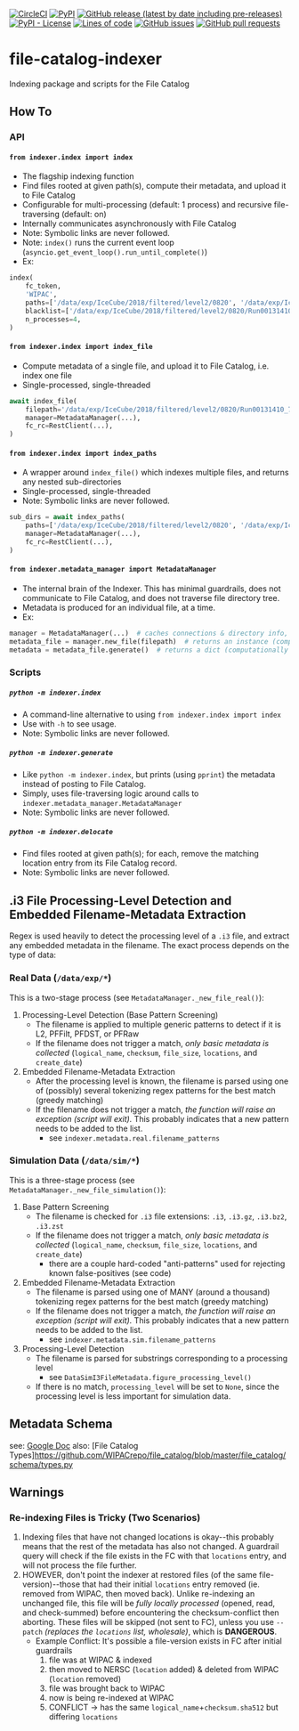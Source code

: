 <!--- Top of README Badges (automated) --->
[![CircleCI](https://img.shields.io/circleci/build/github/WIPACrepo/file-catalog-indexer)](https://app.circleci.com/pipelines/github/WIPACrepo/file-catalog-indexer?branch=master&filter=all) [![PyPI](https://img.shields.io/pypi/v/wipac-file-catalog-indexer)](https://pypi.org/project/wipac-file-catalog-indexer/) [![GitHub release (latest by date including pre-releases)](https://img.shields.io/github/v/release/WIPACrepo/file-catalog-indexer?include_prereleases)](https://github.com/WIPACrepo/file-catalog-indexer/) [![PyPI - License](https://img.shields.io/pypi/l/wipac-file-catalog-indexer)](https://github.com/WIPACrepo/file-catalog-indexer/blob/master/LICENSE) [![Lines of code](https://img.shields.io/tokei/lines/github/WIPACrepo/file-catalog-indexer)](https://github.com/WIPACrepo/file-catalog-indexer/) [![GitHub issues](https://img.shields.io/github/issues/WIPACrepo/file-catalog-indexer)](https://github.com/WIPACrepo/file-catalog-indexer/issues?q=is%3Aissue+sort%3Aupdated-desc+is%3Aopen) [![GitHub pull requests](https://img.shields.io/github/issues-pr/WIPACrepo/file-catalog-indexer)](https://github.com/WIPACrepo/file-catalog-indexer/pulls?q=is%3Apr+sort%3Aupdated-desc+is%3Aopen) 
<!--- End of README Badges (automated) --->
# file-catalog-indexer
Indexing package and scripts for the File Catalog

## How To

### API
#### `from indexer.index import index`
- The flagship indexing function
- Find files rooted at given path(s), compute their metadata, and upload it to File Catalog
- Configurable for multi-processing (default: 1 process) and recursive file-traversing (default: on)
- Internally communicates asynchronously with File Catalog
- Note: Symbolic links are never followed.
- Note: `index()` runs the current event loop (`asyncio.get_event_loop().run_until_complete()`)
- Ex:
```python
index(
    fc_token,
    'WIPAC',
    paths=['/data/exp/IceCube/2018/filtered/level2/0820', '/data/exp/IceCube/2018/filtered/level2/0825'],
    blacklist=['/data/exp/IceCube/2018/filtered/level2/0820/Run00131410_74'],
    n_processes=4,
)
 ```

#### `from indexer.index import index_file`
- Compute metadata of a single file, and upload it to File Catalog, i.e. index one file
- Single-processed, single-threaded
```python
await index_file(
    filepath='/data/exp/IceCube/2018/filtered/level2/0820/Run00131410_74/Level2_IC86.2018_data_Run00131410_Subrun00000000_00000172.i3.zst',
    manager=MetadataManager(...),
    fc_rc=RestClient(...),
)
```

#### `from indexer.index import index_paths`
- A wrapper around `index_file()` which indexes multiple files, and returns any nested sub-directories
- Single-processed, single-threaded
- Note: Symbolic links are never followed.
```python
sub_dirs = await index_paths(
    paths=['/data/exp/IceCube/2018/filtered/level2/0820', '/data/exp/IceCube/2018/filtered/level2/0825'],
    manager=MetadataManager(...),
    fc_rc=RestClient(...),
)
```

#### `from indexer.metadata_manager import MetadataManager`
- The internal brain of the Indexer. This has minimal guardrails, does not communicate to File Catalog, and does not traverse file directory tree.
- Metadata is produced for an individual file, at a time.
- Ex:
```python
manager = MetadataManager(...)  # caches connections & directory info, manages metadata collection
metadata_file = manager.new_file(filepath)  # returns an instance (computationally light)
metadata = metadata_file.generate()  # returns a dict (computationally intense)
 ```

### Scripts
##### `python -m indexer.index`
- A command-line alternative to using `from indexer.index import index`
- Use with `-h` to see usage.
- Note: Symbolic links are never followed.

##### `python -m indexer.generate`
- Like `python -m indexer.index`, but prints (using `pprint`) the metadata instead of posting to File Catalog.
- Simply, uses file-traversing logic around calls to `indexer.metadata_manager.MetadataManager`
- Note: Symbolic links are never followed.

##### `python -m indexer.delocate`
- Find files rooted at given path(s); for each, remove the matching location entry from its File Catalog record.
- Note: Symbolic links are never followed.

## .i3 File Processing-Level Detection and Embedded Filename-Metadata Extraction
Regex is used heavily to detect the processing level of a `.i3` file, and extract any embedded metadata in the filename. The exact process depends on the type of data:

### Real Data (`/data/exp/*`)
This is a two-stage process (see `MetadataManager._new_file_real()`):
1. Processing-Level Detection (Base Pattern Screening)
	- The filename is applied to multiple generic patterns to detect if it is L2, PFFilt, PFDST, or PFRaw
	- If the filename does not trigger a match, *only basic metadata is collected* (`logical_name`, `checksum`, `file_size`, `locations`, and `create_date`)
2. Embedded Filename-Metadata Extraction
	- After the processing level is known, the filename is parsed using one of (possibly) several tokenizing regex patterns for the best match (greedy matching)
	- If the filename does not trigger a match, *the function will raise an exception (script will exit).* This probably indicates that a new pattern needs to be added to the list.
		+ see `indexer.metadata.real.filename_patterns`

### Simulation Data (`/data/sim/*`)
This is a three-stage process (see `MetadataManager._new_file_simulation()`):
1. Base Pattern Screening
	- The filename is checked for `.i3` file extensions: `.i3`, `.i3.gz`, `.i3.bz2`, `.i3.zst`
	- If the filename does not trigger a match, *only basic metadata is collected* (`logical_name`, `checksum`, `file_size`, `locations`, and `create_date`)
		+ there are a couple hard-coded "anti-patterns" used for rejecting known false-positives (see code)
2. Embedded Filename-Metadata Extraction
	- The filename is parsed using one of MANY (around a thousand) tokenizing regex patterns for the best match (greedy matching)
	- If the filename does not trigger a match, *the function will raise an exception (script will exit).* This probably indicates that a new pattern needs to be added to the list.
		+ see `indexer.metadata.sim.filename_patterns`
3. Processing-Level Detection
	- The filename is parsed for substrings corresponding to a processing level
		+ see `DataSimI3FileMetadata.figure_processing_level()`
	- If there is no match, `processing_level` will be set to `None`, since the processing level is less important for simulation data.


## Metadata Schema
see: [Google Doc](https://docs.google.com/document/d/14SanUWiYEbgarElt0YXSn_2We-rwT-ePO5Fg7rrM9lw/edit?usp=sharing)
also: [File Catalog Types]https://github.com/WIPACrepo/file_catalog/blob/master/file_catalog/schema/types.py


## Warnings

### Re-indexing Files is Tricky (Two Scenarios)
1. Indexing files that have not changed locations is okay--this probably means that the rest of the metadata has also not changed. A guardrail query will check if the file exists in the FC with that `locations` entry, and will not process the file further.
2. HOWEVER, don't point the indexer at restored files (of the same file-version)--those that had their initial `locations` entry removed (ie. removed from WIPAC, then moved back). Unlike re-indexing an unchanged file, this file will be *fully locally processed* (opened, read, and check-summed) before encountering the checksum-conflict then aborting. These files will be skipped (not sent to FC), unless you use `--patch` *(replaces the `locations` list, wholesale)*, which is **DANGEROUS**.
	- Example Conflict: It's possible a file-version exists in FC after initial guardrails
		1. file was at WIPAC & indexed
		2. then moved to NERSC (`location` added) & deleted from WIPAC (`location` removed)
		3. file was brought back to WIPAC
		4. now is being re-indexed at WIPAC
		5. CONFLICT -> has the same `logical_name`+`checksum.sha512` but differing `locations`